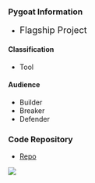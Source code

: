 ### Pygoat Information

* <i class="fas fa-egg" style="font-size: 1.3em; color:#53AAE5;"></i>
  <span style="font-size: 1.3em;">Flagship Project</span>

#### Classification

* <i class="fas fa-tools" style="color:#233e81;"></i> Tool

#### Audience

* <i class="fas fa-toolbox" style="color:#233e81;"></i> Builder
* <i class="fas fa-hammer" style="color:#233e81;"></i> Breaker
* <i class="fas fa-shield-alt" style="color:#233e81;"></i> Defender

### Code Repository
* [Repo](https://github.com/adeyosemanputra/pygoat)

![](https://img.shields.io/github/v/release/adeyosemanputra/pygoat)
